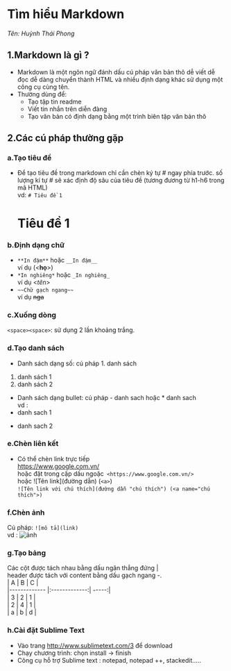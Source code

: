 # Tìm hiểu Markdown
*Tên: Huỳnh Thái Phong*
## 1.Markdown là gì ?
- Markdown là một ngôn ngữ đánh dấu cú pháp văn bản thô dễ viết dễ đọc dễ dàng chuyển thành HTML và nhiều định dạng khác sử dụng một công cụ cùng tên.
- Thường dùng để:
  <ul>
  <li>Tạo tập tin readme</li>
  <li>Viết tin nhắn trên diễn đàng</li>
  <li>Tạo văn bản có định dạng bằng một trình biên tập văn bản thô</li>
  </ul>
  

## 2.Các cú pháp thường gặp
### a.Tạo tiêu đề
- Để tạo tiêu đề trong markdown chỉ cần chèn ký tự # ngay phía trước. số lượng kí tự # sẽ xác định độ sâu của tiêu đề (tương đương từ h1-h6 trong mã HTML)  
vd: ``# Tiêu đề 1``  

	# Tiêu đề 1  
	
### b.Định dạng chữ
- ``**In đậm**`` hoặc ``__In đậm__``  
ví dụ (<**họ**>)
- ``*In nghiêng*`` hoặc ``_In nghiêng_``   
ví dụ <*tên*>
- ``~~Chữ gạch ngang~~``  
ví dụ ~~nga~~  

### c.Xuống dòng
``<space><space>``: sử dụng 2 lần khoảng trắng.  

### d.Tạo danh sách
- Danh sách dạng số: cú pháp 1. danh sách
1. danh sách 1
2. danh sách 2
- Danh sách dạng bullet: cú pháp - danh sach hoặc * danh sach  
vd :
 - danh sach 1
 * danh sach 2  
 
### e.Chèn liên kết
- Có thể chèn link trực tiếp  
https://www.google.com.vn/  
hoặc đặt trong cặp dấu ngoặc`` <https://www.google.com.vn/>``  
hoặc ![Tên link](đường dẫn) (``<a>``)  
``![Tên link với chú thích](đường dẫn "chú thích") (<a name="chú thích">)``  

### f.Chèn ảnh
Cú pháp: ``![mô tả](link)``  
vd : ![ảnh](http://img.hayhaytv.com/film/06062013/tom-and-jerry-pack-1940_30511370510597.jpg)  

### g.Tạo bảng
Các cột được tách nhau bằng dấu ngăn thẳng đứng |  
header được tách với content bằng dấu gạch ngang -.  
|       A       |      B        | C     |  
|------------- |:-------------:| -----:|  
|    3          |        2      |  1    |  
|     2         |        4      |   1   |  
|     a         | b             |    d  |   

### h.Cài đặt Sublime Text
- Vào trang http://www.sublimetext.com/3 để download 
- Chạy chương trình: chọn install -> finish
- Công cụ hỗ trợ Sublime text : notepad, notepad ++, stackedit.....

